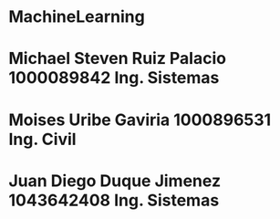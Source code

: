 # MachineLearning
# Michael Steven Ruiz Palacio 1000089842 Ing. Sistemas
# Moises Uribe Gaviria 1000896531 Ing. Civil
# Juan Diego Duque Jimenez 1043642408 Ing. Sistemas